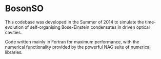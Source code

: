 # BosonSO


This codebase was developed in the Summer of 2014 to simulate the time-evolution of self-organising Bose-Einstein condensates in driven optical cavities. 

Code written mainly in Fortran for maximum performance, with the numerical functionality provided by the powerful NAG suite of numerical libraries.

